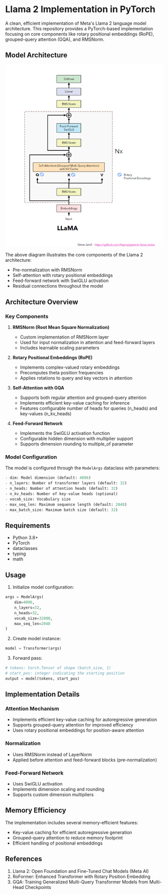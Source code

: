 # Llama 2 Implementation in PyTorch

A clean, efficient implementation of Meta's Llama 2 language model architecture. This repository provides a PyTorch-based implementation focusing on core components like rotary positional embeddings (RoPE), grouped-query attention (GQA), and RMSNorm.

## Model Architecture

![Llama 2 Architecture](llama2_architecture.png)

The above diagram illustrates the core components of the Llama 2 architecture:
- Pre-normalization with RMSNorm
- Self-attention with rotary positional embeddings
- Feed-forward network with SwiGLU activation
- Residual connections throughout the model

## Architecture Overview

### Key Components

1. **RMSNorm (Root Mean Square Normalization)**
   - Custom implementation of RMSNorm layer
   - Used for input normalization in attention and feed-forward layers
   - Includes learnable scaling parameters

2. **Rotary Positional Embeddings (RoPE)**
   - Implements complex-valued rotary embeddings
   - Precomputes theta position frequencies
   - Applies rotations to query and key vectors in attention

3. **Self-Attention with GQA**
   - Supports both regular attention and grouped-query attention
   - Implements efficient key-value caching for inference
   - Features configurable number of heads for queries (n_heads) and key-values (n_kv_heads)

4. **Feed-Forward Network**
   - Implements the SwiGLU activation function
   - Configurable hidden dimension with multiplier support
   - Supports dimension rounding to multiple_of parameter

### Model Configuration

The model is configured through the `ModelArgs` dataclass with parameters:
```python
- dim: Model dimension (default: 4096)
- n_layers: Number of transformer layers (default: 32)
- n_heads: Number of attention heads (default: 32)
- n_kv_heads: Number of key-value heads (optional)
- vocab_size: Vocabulary size
- max_seq_len: Maximum sequence length (default: 2048)
- max_batch_size: Maximum batch size (default: 32)
```

## Requirements

- Python 3.8+
- PyTorch
- dataclasses
- typing
- math

## Usage

1. Initialize model configuration:
```python
args = ModelArgs(
    dim=4096,
    n_layers=32,
    n_heads=32,
    vocab_size=32000,
    max_seq_len=2048
)
```

2. Create model instance:
```python
model = Transformer(args)
```

3. Forward pass:
```python
# tokens: torch.Tensor of shape (batch_size, 1)
# start_pos: integer indicating the starting position
output = model(tokens, start_pos)
```

## Implementation Details

### Attention Mechanism
- Implements efficient key-value caching for autoregressive generation
- Supports grouped-query attention for improved efficiency
- Uses rotary positional embeddings for position-aware attention

### Normalization
- Uses RMSNorm instead of LayerNorm
- Applied before attention and feed-forward blocks (pre-normalization)

### Feed-Forward Network
- Uses SwiGLU activation
- Implements dimension scaling and rounding
- Supports custom dimension multipliers

## Memory Efficiency

The implementation includes several memory-efficient features:
- Key-value caching for efficient autoregressive generation
- Grouped-query attention to reduce memory footprint
- Efficient handling of positional embeddings

## References

1. Llama 2: Open Foundation and Fine-Tuned Chat Models (Meta AI)
2. RoFormer: Enhanced Transformer with Rotary Position Embedding
3. GQA: Training Generalized Multi-Query Transformer Models from Multi-Head Checkpoints
